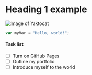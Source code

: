 # Heading 1 example
![Image of Yaktocat](https://octodex.github.com/images/yaktocat.png)
``` javascript
var myVar = "Hello, world!";
```
#### Task list
- [ ] Turn on GitHub Pages
- [ ] Outline my portfolio
- [ ] Introduce myself to the world
